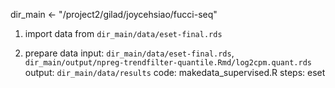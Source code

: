 

dir_main <- "/project2/gilad/joycehsiao/fucci-seq"

1. import data from `dir_main/data/eset-final.rds`

2. prepare data
   input: `dir_main/data/eset-final.rds`,
          `dir_main/output/npreg-trendfilter-quantile.Rmd/log2cpm.quant.rds`
   output: `dir_main/data/results` 
   code: makedata_supervised.R
   steps: eset 
